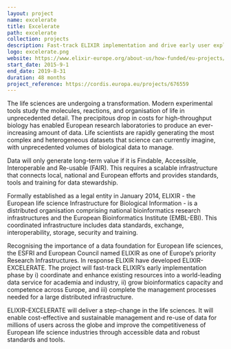 ```yaml
---
layout: project
name: excelerate
title: Excelerate
path: excelerate
collection: projects
description: Fast-track ELIXIR implementation and drive early user exploitation across the life-sciences
logo: excelerate.png
website: https://www.elixir-europe.org/about-us/how-funded/eu-projects/excelerate
start_date: 2015-9-1
end_date: 2019-8-31
duration: 48 months
project_reference: https://cordis.europa.eu/projects/676559
---
```


The life sciences are undergoing a transformation. Modern experimental
tools study the molecules, reactions, and organisation of life in
unprecedented detail. The precipitous drop in costs for
high-throughput biology has enabled European research laboratories to
produce an ever-increasing amount of data. Life scientists are rapidly
generating the most complex and heterogeneous datasets that science
can currently imagine, with unprecedented volumes of biological data
to manage.

Data will only generate long-term value if it is Findable, Accessible,
Interoperable and Re-usable (FAIR). This requires a scalable
infrastructure that connects local, national and European efforts and
provides standards, tools and training for data stewardship.

Formally established as a legal entity in January 2014, ELIXIR - the
European life science Infrastructure for Biological Information - is a
distributed organisation comprising national bioinformatics research
infrastructures and the European Bioinformatics Institute
(EMBL-EBI). This coordinated infrastructure includes data standards,
exchange, interoperability, storage, security and training.

Recognising the importance of a data foundation for European life
sciences, the ESFRI and European Council named ELIXIR as one of
Europe’s priority Research Infrastructures. In response ELIXIR have
developed ELIXIR-EXCELERATE. The project will fast-track ELIXIR’s
early implementation phase by i) coordinate and enhance existing
resources into a world-leading data service for academia and industry,
ii) grow bioinformatics capacity and competence across Europe, and
iii) complete the management processes needed for a large distributed
infrastructure.

ELIXIR-EXCELERATE will deliver a step-change in the life sciences. It
will enable cost-effective and sustainable management and re-use of
data for millions of users across the globe and improve the
competitiveness of European life science industries through accessible
data and robust standards and tools.